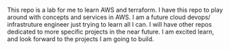 This repo is a lab for me to learn AWS and terraform. I have this repo to play around with concepts and services in AWS. I am a future cloud devops/ infrastruture engineer just trying to learn all I can.
I will have other repos dedicated to more specific projects in the near future. I am excited learn, and look forward to the projects I am going to build.
